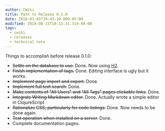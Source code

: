 ```yaml
---
author: CWiki
title: Path to Release 0.1.0
date: 2018-01-01T10:43:10.000-05:00
modified: 2018-08-15T10:15:31.314-04:00
tags:
  - cwiki
  - releases
  - technical note
---
```




Things to accomplish before release 0.1.0:

- ~~Settle on the ​database to use.~~ Done. Now using [H2](http://h2database.com/html/main.html).
- ~~Finish implementation of tags.~~ Done. Editing interface is ugly but it works.
- ~~Implement page import and export.~~ Done.
- ~~Implement full text search.~~ Done.
- ~~Make contents of "All Users" and "All Tags" pages clickable links.~~ Done.
- ~~Integrate Writing Markdown editor.~~ Done. Actually wrote a simple editor in ClojureScript.
- ~~Rationalize CSS, particularly for code listings.~~ Done. Now needs to be done again.
- ~~Test operation when installed on a server.~~ Done.
- Complete documentation pages.